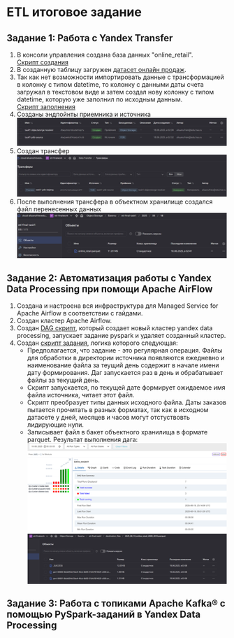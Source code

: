 # ETL итоговое задание
## Задание 1: Работа с Yandex Transfer
1. В консоли управления создана база данных "online_retail".  
[Скрипт создания](./scripts/task_1/create_table.sql)
2. В созданную таблицу загружен [датасет онлайн продаж](https://www.kaggle.com/datasets/mathchi/online-retail-ii-data-set-from-ml-repository).
3. Так как нет возможности импортировать данные с трансформацией в колонку с типом datetime, то колонку с данными даты счета загружал в текстовом виде и затем создал нову колонку с типом datetime, которую уже заполнил по исходным данным.  
[Скрипт заполнения](./scripts/task_1/convert_date.sql)  
1. Созданы эндпойнты приемника и источника  
![alt text](pictures/task1_endpoints.png)  
1. Создан трансфер  
![alt text](pictures/task1_created_transfer.png)
1. После выполнения трансфера в объектном хранилище создался файл перенесенных данных  
![alt text](pictures/task1_end_job.png)
## Задание 2: Автоматизация работы с Yandex Data Processing при помощи Apache AirFlow
1. Создана и настроена вся инфраструктура для Managed Service for Apache Airflow в соответствии с гайдами.
2. Создан кластер Apache Airflow.
3. Создан [DAG скрипт](./scripts/task_2/daily_convert_onlne_sales-DAG.py), который создает новый кластер yandex data processing, запускает задание pyspark и удаляет созданный кластер.
4. Создан [скрипт задания](./scripts/task_2/convert.py), логика которого следующая:  
   - Предполагается, что задание - это регулярная операция. Файлы для обработки в директории источника появляются ежедневно и наименование файла за теущий день содержит в начале имени дату формирования. Даг запускается раз в день и обрабатывает файлы за текущий день.
   - Скрипт запускается, по текущей дате формирует ожидаемое имя файла источника, читает этот файл.
   - Скрипт преобразует типы данных исходного файла. Даты заказов пытается прочитать в разных форматах, так как в исходном датасете у дней, месяцев и часов могут отстуствовть лидирующие нули.
   - Записывает файл в бакет объектного хранилища в формате parquet.
Результат выполнения дага:
![alt text](pictures/task_2_dag_executed.png)
![alt text](pictures/task_2_output_files.png)
## Задание 3: Работа с топиками Apache Kafka® с помощью PySpark-заданий в Yandex Data Processing